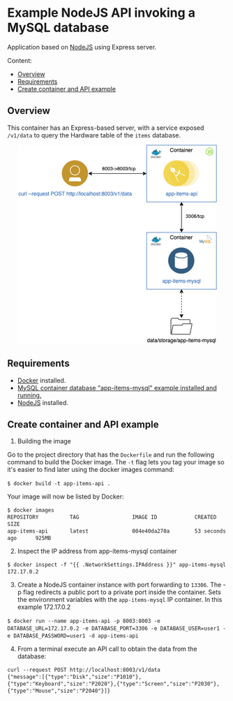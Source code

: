 # Example NodeJS API invoking a MySQL database

Application based on [NodeJS][] using Express server.

Content:

- [Overview](#overview)
- [Requirements](#requirements)
- [Create container and API example](#create-container-and-api-example)

## Overview

This container has an Express-based server, with a service exposed `/v1/data` to query the Hardware table of the `items` database.

<p align="center">
  <img src="doc/draw/img/app-items-api.png">
</p>

[Docker]: https://docs.docker.com/get-docker
[NodeJS]: https://dev.mysql.com/downloads/

## Requirements

- [Docker][] installed.
- [MySQL container database "app-items-mysql" example installed and running.](https://github.ibm.com/CloudExpertLab/Containers/tree/master/app-items-mysql)
- [NodeJS][] installed.

## Create container and API example

1. Building the image

Go to the project directory that has the `Dockerfile` and run the following command to build the Docker image. The `-t` flag lets you tag your image so it's easier to find later using the docker images command:

`$ docker build -t app-items-api .`

Your image will now be listed by Docker:
```
$ docker images
REPOSITORY          TAG                 IMAGE ID            CREATED             SIZE
app-items-api       latest              004e40da270a        53 seconds ago      925MB
```

2. Inspect the IP address from app-items-mysql container

```
$ docker inspect -f "{{ .NetworkSettings.IPAddress }}" app-items-mysql
172.17.0.2
```

3. Create a NodeJS container instance with port forwarding to `13306`. The -p flag redirects a public port to a private port inside the container. Sets the environment variables with the `app-items-mysql` IP container. In this example 172.17.0.2

`$ docker run --name app-items-api -p 8003:8003 -e DATABASE_URL=172.17.0.2 -e DATABASE_PORT=3306 -e DATABASE_USER=user1 -e DATABASE_PASSWORD=user1 -d app-items-api`

4. From a terminal execute an API call to obtain the data from the database:

```
curl --request POST http://localhost:8003/v1/data
{"message":[{"type":"Disk","size":"P1010"},{"type":"Keyboard","size":"P2020"},{"type":"Screen","size":"P2030"},{"type":"Mouse","size":"P2040"}]}
```
